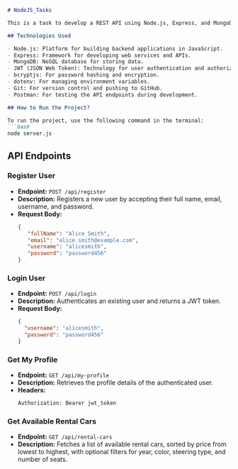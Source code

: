  
```markdown
# NodeJS_Tasks

This is a task to develop a REST API using Node.js, Express, and MongoDB, encompassing user registration, login, profile management, and rental car listings, with JWT authentication for secure access.

## Technologies Used

- Node.js: Platform for building backend applications in JavaScript.
- Express: Framework for developing web services and APIs.
- MongoDB: NoSQL database for storing data.
- JWT (JSON Web Token): Technology for user authentication and authorization.
- bcryptjs: For password hashing and encryption.
- dotenv: For managing environment variables.
- Git: For version control and pushing to GitHub.
- Postman: For testing the API endpoints during development.

## How to Run the Project?

To run the project, use the following command in the terminal:
```bash
node server.js
```

## API Endpoints

### Register User

- **Endpoint:** `POST /api/register`
- **Description:** Registers a new user by accepting their full name, email, username, and password.
- **Request Body:**
  ```json
  {
     "fullName": "Alice Smith",
     "email": "alice.smith@example.com",
     "username": "alicesmith",
     "password": "password456"
  }
  ```

### Login User

- **Endpoint:** `POST /api/login`
- **Description:** Authenticates an existing user and returns a JWT token.
- **Request Body:**
  ```json
  {
    "username": "alicesmith",
    "password": "password456"
  }
  ```

### Get My Profile 

- **Endpoint:** `GET /api/my-profile`
- **Description:** Retrieves the profile details of the authenticated user.
- **Headers:**
  ```bash
  Authorization: Bearer jwt_token
  ```

### Get Available Rental Cars

- **Endpoint:** `GET /api/rental-cars`
- **Description:** Fetches a list of available rental cars, sorted by price from lowest to highest, with optional filters for year, color, steering type, and number of seats.
```
